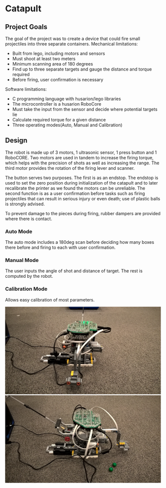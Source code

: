 # Catapult
## Project Goals
The goal of the project was to create a device that could fire small projectiles into three separate containers.
Mechanical limitations:
-  Built from lego, including motors and sensors
-  Must shoot at least two meters
-  Minimum scanning area of 180 degrees
-  Find up to three separate targets and gauge the distance and torque required
-  Before firing, user confirmation is necessary

Software limitations:
- C programming language with husarion/lego libraries
- The microcontroller is a husarion RoboCore
- Must take the input from the sensor and decide where potential targets lie
- Calculate required torque for a given distance
- Three operating modes(Auto, Manual and Calibration)

## Design
The robot is made up of 3 motors, 1 ultrasonic sensor, 1 press button and 1 RoboCORE. Two motors are used in tandem to increase the firing torque, which helps with the precision of shots as well as increasing the range. The third motor provides the rotation of the firing lever and scanner. 

The button serves two purposes. The first is as an endstop. The endstop is used to set the zero position during initialization of the catapult and to later recalibrate the printer as we found the motors can be unreliable. The second function is as a user confirmation before tasks such as firing projectiles that can result in serious injury or even death; use of plastic balls is strongly advised.

To prevent damage to the pieces during firing, rubber dampers are provided where there is contact.

### Auto Mode
The auto mode includes a 180deg scan before deciding how many boxes there before and firing to each with user confirmation.

### Manual Mode
The user inputs the angle of shot and distance of target. The rest is computed by the robot.

### Calibration Mode
Allows easy calibration of most parameters.

![Alt text](Documentation/MugShot02.jpg "Catapult")
![Alt text](Documentation/MugShot03.jpg "Catapult")

